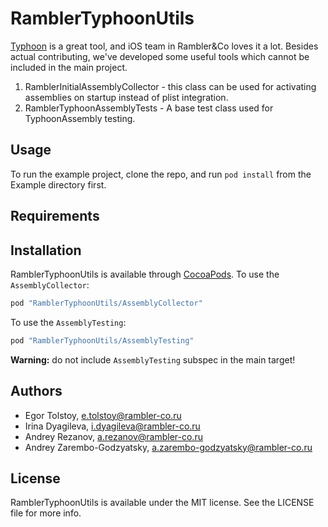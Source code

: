 # RamblerTyphoonUtils

[Typhoon](https://github.com/appsquickly/Typhoon) is a great tool, and iOS team in Rambler&Co loves it a lot. Besides actual contributing, we've developed some useful tools which cannot be included in the main project.

1. RamblerInitialAssemblyCollector - this class can be used for activating assemblies on startup instead of plist integration.
2. RamblerTyphoonAssemblyTests - A base test class used for TyphoonAssembly testing.

## Usage

To run the example project, clone the repo, and run `pod install` from the Example directory first.

## Requirements

## Installation

RamblerTyphoonUtils is available through [CocoaPods](http://cocoapods.org). To use the `AssemblyCollector`:

```ruby
pod "RamblerTyphoonUtils/AssemblyCollector"
```

To use the `AssemblyTesting`:
```ruby
pod "RamblerTyphoonUtils/AssemblyTesting"
```

**Warning:** do not include `AssemblyTesting` subspec in the main target!

## Authors

- Egor Tolstoy, e.tolstoy@rambler-co.ru
- Irina Dyagileva, i.dyagileva@rambler-co.ru
- Andrey Rezanov, a.rezanov@rambler-co.ru
- Andrey Zarembo-Godzyatsky, a.zarembo-godzyatsky@rambler-co.ru

## License

RamblerTyphoonUtils is available under the MIT license. See the LICENSE file for more info.
